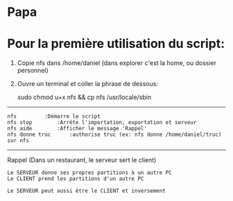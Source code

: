 # Papa

# Pour la première utilisation du script:
 1) Copie nfs dans /home/daniel (dans explorer c'est la home, ou dossier personnel)
 2) Ouvre un terminal et coller la phrase de dessous:

	sudo   chmod   u+x   nfs   &&   cp   nfs   /usr/locale/sbin 
 -------------------------------------------------------------------------------
 	nfs			:Démarre le script
 	nfs stop		:Arrête l'importation, exportation et serveur
 	nfs aide		:Afficher le message 'Rappel'
 	nfs donne truc		:authorise truc (ex: nfs donne /home/daniel/truc) sur nfs
 -------------------------------------------------------------------------------

Rappel
	(Dans un restaurant, le serveur sert le client)
 	
 	Le SERVEUR donne ses propres partitions à un autre PC
 	Le CLIENT prend les partitions d'un autre PC
 	
 	Le SERVEUR peut aussi être le CLIENT et inversement
